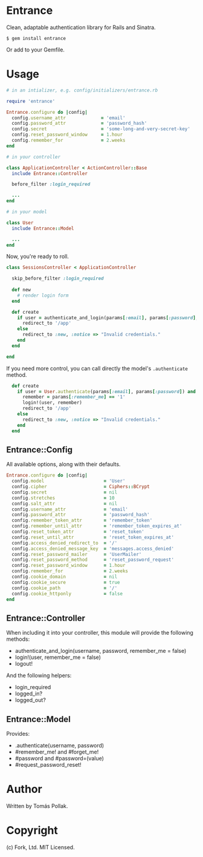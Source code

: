 Entrance
========

Clean, adaptable authentication library for Rails and Sinatra.

    $ gem install entrance

Or add to your Gemfile.

# Usage

``` rb
# in an intializer, e.g. config/initializers/entrance.rb

require 'entrance'

Entrance.configure do |config|
  config.username_attr             = 'email'
  config.password_attr             = 'password_hash'
  config.secret                    = 'some-long-and-very-secret-key'
  config.reset_password_window     = 1.hour
  config.remember_for              = 2.weeks
end

# in your controller

class ApplicationController < ActionController::Base
  include Entrance::Controller

  before_filter :login_required

  ...
end

# in your model

class User
  include Entrance::Model

  ...
end
```

Now, you're ready to roll.

``` rb
class SessionsController < ApplicationController

  skip_before_filter :login_required
  
  def new
    # render login form
  end

  def create
    if user = authenticate_and_login(params[:email], params[:password], params[:remember_me])
      redirect_to '/app'
    else
      redirect_to :new, :notice => "Invalid credentials."
    end
  end

end
```

If you need more control, you can call directly the model's `.authenticate` method.

``` rb
  def create
    if user = User.authenticate(params[:email], params[:password]) and user.active?
      remember = params[:remember_me] == '1'
      login!(user, remember)
      redirect_to '/app'
    else
      redirect_to :new, :notice => "Invalid credentials."
    end
  end
```

## Entrance::Config

All available options, along with their defaults.

``` rb
Entrance.configure do |config|
  config.model                      = 'User'
  config.cipher                     = Ciphers::BCrypt
  config.secret                     = nil
  config.stretches                  = 10
  config.salt_attr                  = nil
  config.username_attr              = 'email'
  config.password_attr              = 'password_hash'
  config.remember_token_attr        = 'remember_token'
  config.remember_until_attr        = 'remember_token_expires_at'
  config.reset_token_attr           = 'reset_token'
  config.reset_until_attr           = 'reset_token_expires_at'
  config.access_denied_redirect_to  = '/'
  config.access_denied_message_key  = 'messages.access_denied'
  config.reset_password_mailer      = 'UserMailer'
  config.reset_password_method      = 'reset_password_request'
  config.reset_password_window      = 1.hour
  config.remember_for               = 2.weeks
  config.cookie_domain              = nil
  config.cookie_secure              = true
  config.cookie_path                = '/'
  config.cookie_httponly            = false
end
```

## Entrance::Controller

When including it into your controller, this module will provide the following methods:
  
 - authenticate_and_login(username, password, remember_me = false)
 - login!(user, remember_me = false)
 - logout!

And the following helpers: 

 - login_required
 - logged_in?
 - logged_out?
  
## Entrance::Model

Provides:

 - .authenticate(username, password)
 - #remember_me! and #forget_me!
 - #password and #password=(value)
 - #request_password_reset!
 
Author
======

Written by Tomás Pollak.

Copyright
=========

(c) Fork, Ltd. MIT Licensed. 
 
